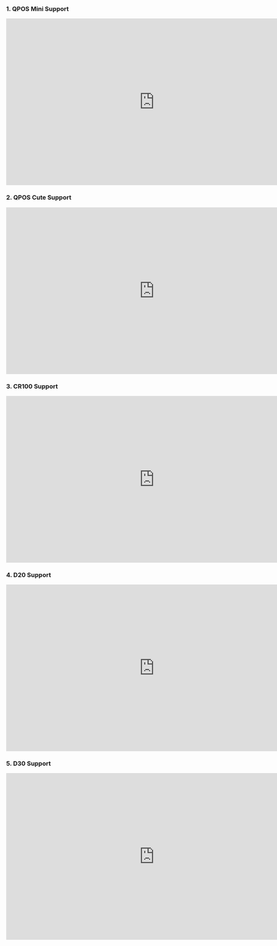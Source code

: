 ### 1. QPOS Mini Support
<iframe width="800" height="450" src="https://www.youtube.com/embed/JuWdCf5UlQM" frameborder="0" allow="accelerometer; autoplay; encrypted-media; gyroscope; picture-in-picture" allowfullscreen></iframe>  

### 2. QPOS Cute Support
<iframe width="800" height="450" src="https://www.youtube.com/embed/ZNo5I7S2Yz4" frameborder="0" allow="accelerometer; autoplay; encrypted-media; gyroscope; picture-in-picture; web-share" allowfullscreen></iframe>

### 3. CR100 Support
<iframe width="800" height="450" src="https://www.youtube.com/embed/PPlwYTv5c8s" frameborder="0" allow="accelerometer; autoplay; encrypted-media; gyroscope; picture-in-picture; web-share" allowfullscreen></iframe>  

### 4. D20 Support
<iframe width="800" height="450" src="https://www.youtube.com/embed/y0ctlyeDOeg" frameborder="0" allow="accelerometer; autoplay; encrypted-media; gyroscope; picture-in-picture; web-share" allowfullscreen></iframe>

### 5. D30 Support
<iframe width="800" height="450" src="https://www.youtube.com/embed/HMOHm61e7ZE" frameborder="0" allow="accelerometer; autoplay; encrypted-media; gyroscope; picture-in-picture; web-share" allowfullscreen></iframe>